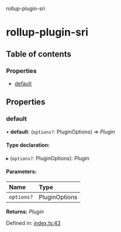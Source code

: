 rollup-plugin-sri

# rollup-plugin-sri

## Table of contents

### Properties

- [default](README.md#default)

## Properties

### default

• **default**: (`options?`: PluginOptions) => *Plugin*

#### Type declaration:

▸ (`options?`: PluginOptions): *Plugin*

#### Parameters:

Name | Type |
:------ | :------ |
`options?` | PluginOptions |

**Returns:** *Plugin*

Defined in: [index.ts:43](https://github.com/JonasKruckenberg/rollup-plugin-sri/blob/a8d4206/index.ts#L43)
